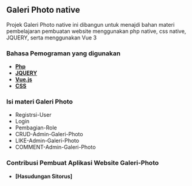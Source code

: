 ## Galeri Photo native

Projek Galeri Photo native ini dibangun untuk menajdi bahan materi pembelajaran pembuatan website menggunakan php native, css native, JQUERY, serta menggunakan Vue 3

### Bahasa Pemograman yang digunakan
- **[Php](https://www.php.net/)**
- **[JQUERY](https://api.jquery.com/)**
- **[Vue.js](https://vuejs.org/guide/quick-start.html)**
- **[CSS](https://developer.mozilla.org/en-US/docs/Web/CSS)**


### Isi materi Galeri Photo
- Registrsi-User
- Login
- Pembagian-Role
- CRUD-Admin-Galeri-Photo
- LIKE-Admin-Galeri-Photo
- COMMENT-Admin-Galeri-Photo

### Contribusi Pembuat Aplikasi Website Galeri-Photo
- **[Hasudungan Sitorus]** 
